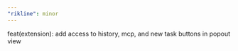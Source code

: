 ```yaml
---
"rikline": minor
---
```


feat(extension): add access to history, mcp, and new task buttons in popout view
